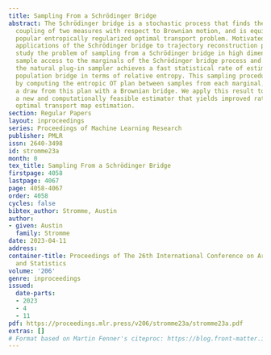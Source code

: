 ```yaml
---
title: Sampling From a Schrödinger Bridge
abstract: The Schrödinger bridge is a stochastic process that finds the most likely
  coupling of two measures with respect to Brownian motion, and is equivalent to the
  popular entropically regularized optimal transport problem. Motivated by recent
  applications of the Schrödinger bridge to trajectory reconstruction problems, we
  study the problem of sampling from a Schrödinger bridge in high dimensions. We assume
  sample access to the marginals of the Schrödinger bridge process and prove that
  the natural plug-in sampler achieves a fast statistical rate of estimation for the
  population bridge in terms of relative entropy. This sampling procedure is given
  by computing the entropic OT plan between samples from each marginal, and joining
  a draw from this plan with a Brownian bridge. We apply this result to construct
  a new and computationally feasible estimator that yields improved rates for entropic
  optimal transport map estimation.
section: Regular Papers
layout: inproceedings
series: Proceedings of Machine Learning Research
publisher: PMLR
issn: 2640-3498
id: stromme23a
month: 0
tex_title: Sampling From a Schrödinger Bridge
firstpage: 4058
lastpage: 4067
page: 4058-4067
order: 4058
cycles: false
bibtex_author: Stromme, Austin
author:
- given: Austin
  family: Stromme
date: 2023-04-11
address:
container-title: Proceedings of The 26th International Conference on Artificial Intelligence
  and Statistics
volume: '206'
genre: inproceedings
issued:
  date-parts:
  - 2023
  - 4
  - 11
pdf: https://proceedings.mlr.press/v206/stromme23a/stromme23a.pdf
extras: []
# Format based on Martin Fenner's citeproc: https://blog.front-matter.io/posts/citeproc-yaml-for-bibliographies/
---
```

